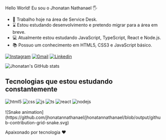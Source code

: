   Hello World! Eu sou o Jhonatan Nathanael 🖐️
- 👜 Trabalho hoje na área de Service Desk.
- ⌛ Estou estudando desenvolvimento e pretendo migrar para a área em breve.
- 💻 Atualmente estou estudando JavaScript, TypeScript, React e Node.js.
- 📚 Possuo um conhecimento em HTML5, CSS3 e JavaScript básico.

[![Instagram](https://img.shields.io/badge/Instagram-E4405F?style=for-the-badge&logo=instagram&logoColor=white)](https://instagram.com/jhonatan_2319)
[![Gmail](https://img.shields.io/badge/Gmail-D14836?style=for-the-badge&logo=gmail&logoColor=white)](https://mail.google.com/jhonatannathanael13@gmail.com)
[![Linkedin](https://img.shields.io/badge/LinkedIn-0077B5?style=for-the-badge&logo=linkedin&logoColor=white)](https://www.linkedin.com/in/jhonatan-andrade-2789771a5)

![Jhonatan's GitHub stats](https://github-readme-stats.vercel.app/api?username=jhonatannathanael&show_icons=true&theme=tokyonight)

## Tecnologias que estou estudando constantemente

<div style="display: inline_block">
  <img align="center" alt="html5" src="https://img.shields.io/badge/HTML5-E34F26?style=for-the-badge&logo=html5&logoColor=white" />
  <img align="center" alt="css" src="https://img.shields.io/badge/CSS3-1572B6?style=for-the-badge&logo=css3&logoColor=white" />
  <img align="center" alt="js" src="https://img.shields.io/badge/JavaScript-F7DF1E?style=for-the-badge&logo=javascript&logoColor=black" />
  <img align="center" alt="ts" src="https://img.shields.io/badge/TypeScript-007ACC?style=for-the-badge&logo=typescript&logoColor=white" />
  <img align="center" alt="react" src="https://img.shields.io/badge/React-20232A?style=for-the-badge&logo=react&logoColor=61DAFB" />
  <img align="center" alt="nodejs" src="https://img.shields.io/badge/Node.js-43853D?style=for-the-badge&logo=node.js&logoColor=white" />
</div><br/>
![Snake animation](https://github.com/jhonatannathanael/jhonatannathanael/blob/output/github-contribution-grid-snake.svg)

Apaixonado por tecnologia ❤️
